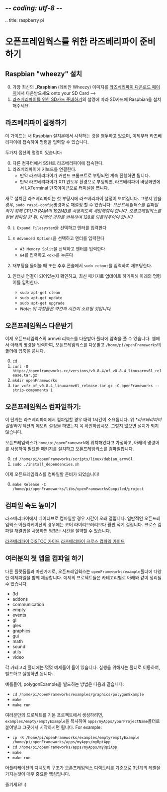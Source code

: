 ## -*- coding: utf-8 -*-
.. title: raspberry pi

오픈프레임웍스를 위한 라즈베리파이 준비하기
============


## Raspbian "wheezy" 설치
0. 가장 최신의 _**Raspbian** (데비안 Wheezy) 이미지를 [라즈베리파이 다운로드 페이지](http://www.raspberrypi.org/downloads)에서 다운받으세요
onto your SD Card -->
1. [라즈베리파이를 위한 SD카드 준비하기](http://elinux.org/RPi_Easy_SD_Card_Setup)의 설명에 따라 SD카드에 Raspbian을 설치해주세요.

## 라즈베리파이 설정하기
이 가이드는 새 Raspbian 설치본에서 시작하는 것을 염두하고 있으며, 이제부터 라즈베리파이에 접속하여 명령을 입력할 수 있습니다.

두가지 옵션의 명령이 있습니다:

0. 다른 컴퓨터에서 SSH로 라즈베리파이에 접속한다.
0. 라즈베리파이에 키보드를 연결한다.
	* 만약 라즈베리파이가 커맨드 프롬프트로 부팅되면 계속 진행하면 됩니다.
	* 만약 라즈베리파이가 X11 윈도우 환경으로 부팅되면, 라즈베리파이 바탕화면에서 LXTerminal 단축아이콘으로 터미널을 엽니다.

새로 설치된 라즈베리파이는 첫 부팅시에 라즈베리파이 설정이 보여집니다. 그렇지 않을 경우, `sudo raspi-config`명령어로 재설정 할 수 있습니다. _오픈프레임웍스를 컴파일 하기 위해 CPU가 RAM의 192MB를 사용하도록 세팅해줘야 합니다. 오픈프레임웍스를 한번 컴파일 한 뒤, 아래의 과정을 반복하여 128로 되돌려주어야 합니다_

0.  `1 Expand Filesystem`을 선택하고 엔터를 입력한다
0.  `8 Advanced Options`을 선택하고 엔터를 입력한다
	* `A3 Memory Split`을 선택하고 엔터를 입력한다
	* `64`를 입력하고 `<ok>`를 누른다


0. 재부팅을 물어볼 때 또는 추후 콘솔에서 `sudo reboot`를 입력하여 재부팅한다.
0. 인터넷 연결이 되어있는지 확인하고, 최신 패키지로 업데이트 하기위해 아래의 명령어를 입력한다.
    * `sudo apt-get clean`
    * `sudo apt-get update`
    * `sudo apt-get upgrade`
    * _Note: 위 과정들은 약간의 시간이 소요될 것입니다._

## 오픈프레임웍스 다운받기
이제 오픈프레임웍스의 armv6 리눅스를 다운받아 폴더에 압축을 풀 수 있습니다. 쉘에서 아래의 명령을 입력하여, 오픈프레임웍스를 다운받고 `/home/pi/openFrameworks`의 폴더에 압축을 풉니다.

0. `cd`
0. `curl -O https://openframeworks.cc/versions/v0.8.4/of_v0.8.4_linuxarmv6l_release.tar.gz`
0.  `mkdir openFrameworks`
0.  `tar vxfz of_v0.8.4_linuxarmv6l_release.tar.gz -C openFrameworks --strip-components 1`

## 오픈프레임웍스 컴파일하기:
이 단계는 라즈베리파이에서 컴파일할 경우 대략 1시간이 소요됩니다. 위 _**라즈베리파이 설정하기*_ 섹션의 메모리 설정을 하였는지 꼭 확인하십시오. 그렇지 않으면 설치가 되지 않습니다.

오픈프레임웍스가 `home/pi/openFramework`에 위치해있다고 가정하고, 아래의 명령어를 사용하여 필요한 패키지를 설치하고 오픈프레임웍스를 컴파일합니다.

0. `cd /home/pi/openFrameworks/scripts/linux/debian_armv6l`
0. `sudo ./install_dependencies.sh`

이제 오픈프레임웍스를 컴파일할 준비가 되었습니다!

0. `make Release -C /home/pi/openFrameworks/libs/openFrameworksCompiled/project`

## 컴파일 속도 높이기
라즈베리파이에서 네이티브로 컴파일할 경우 시간이 오래 걸립니다. 일반적인 오픈프레임웍스 어플리케이션의 경우에는 코어 라이리브러리보다 훨씬 적게 걸립니다. 크로스 컴파일 해결법을 사용하면 엄청난 시간을 절약할 수 있습니다.

[라즈베리파이 DISTCC 가이드](../raspberry-pi-distcc-guide/)
[라즈베리파이 크로스 컴파일 가이드](../raspberry-pi-cross-compiling-guide/)

## 여러분의 첫 앱을 컴파일 하기
다른 플랫폼들과 마찬가지로, 오픈프레임웍스는 `openFrameworks/example`폴더에 다양한 예제파일을 함께 제공합니다. 예제의 프로젝트들은 카테고리별로 아래와 같이 정리될 수 있습니다.

* 3d
* addons
* communication
* empty
* events
* gl
* gles
* graphics
* gui
* math
* sound
* utils
* video

각 카테고리 폴더에는 몇몇 예제들이 들어 있습니다. 실행을 위해서는 폴더로 이동하여, 빌드하고 실행하면 됩니다.

예를들어, polygonExample을 빌드하는 방법은 다음과 같습니다:

* `cd /home/pi/openFrameworks/examples/graphics/polygonExample`
* `make`
* `make run`

 여러분만의 프로젝트를 기본 프로젝트에서 생성하려면, `examples/empty/emptyExample`을 복사하여 `apps/myApps/yourProjectName`폴더로 붙여넣고 그곳에서 시작하시면 됩니다.
For example:

* `cp -R /home/pi/openFrameworks/examples/empty/emptyExample /home/pi/openFrameworks/apps/myApps/myRpiApp`
* `cd /home/pi/openFrameworks/apps/myApps/myRpiApp`
* `make`
* `make run`

어플리케이션의 디렉토리 구조가 오픈프레임웍스 디렉토리를 기준으로 3단계의 레벨을 가지는것이 매우 중요한 핵심입니다.

즐기세요! :)
